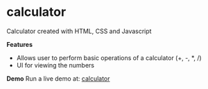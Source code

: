 # calculator

Calculator created with HTML, CSS and Javascript

**Features**
- Allows user to perform basic operations of a calculator (+, -, *, /)
- UI for viewing the numbers

**Demo**
Run a live demo at: [calculator](https://asantedevv.github.io/calculator/)